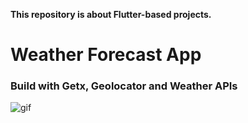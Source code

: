 **This repository is about Flutter-based projects.** 

# Weather Forecast App
### Build with Getx, Geolocator and Weather APIs

![gif](https://github.com/Saqib-Sizan-Khan/Flutter_repo/assets/77047241/88502246-3d61-4e00-8e59-51c4fa1f5f47)


